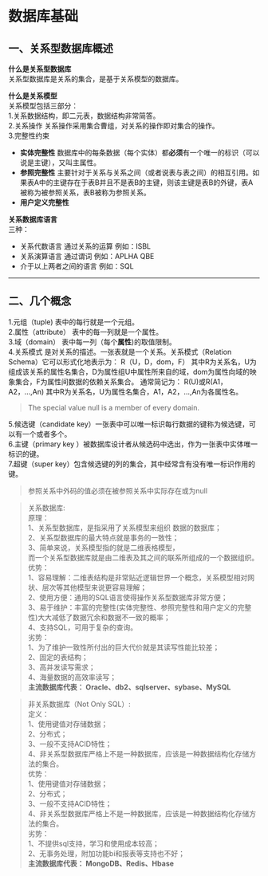 数据库基础
======
一、关系型数据库概述
--
**什么是关系型数据库**  
  关系型数据库是关系的集合，是基于关系模型的数据库。  
  
**什么是关系模型**   
关系模型包括三部分：  
1.关系数据结构，即二元表，数据结构非常简答。  
2.关系操作 关系操作采用集合曹组，对关系的操作即对集合的操作。  
3.完整性约束  
+ **实体完整性**  数据库中的每条数据（每个实体）都**必须**有一个唯一的标识（可以说是主键），又叫主属性。
+ **参照完整性** 主要针对于关系与关系之间（或者说表与表之间）的相互引用。如果表A中的主键存在于表B并且不是表B的主键，则该主键是表B的外键，表A被称为被参照关系，表B被称为参照关系。
+ **用户定义完整性**
  
**关系数据库语言**  
三种：  
+ 关系代数语言 通过关系的运算  例如：ISBL
+ 关系演算语言  通过谓词   例如：APLHA QBE
+ 介于以上两者之间的语言  例如：SQL

****
二、几个概念
--
1.元组（tuple)  表中的每行就是一个元组。  
2.属性（attribute） 表中的每一列就是一个属性。  
3.域（domain） 表中每一列（每个**属性**)的取值限制。  
4.关系模式 是对关系的描述。一张表就是一个关系。关系模式（Relation Schema）它可以形式化地表示为：
R（U，D，dom，F）
其中R为关系名，U为组成该关系的属性名集合，D为属性组U中属性所来自的域，dom为属性向域的映象集合，F为属性间数据的依赖关系集合。
通常简记为：
R(U)或R(A1，A2，…,An)
其中R为关系名，U为属性名集合，A1，A2，…,An为各属性名。  

>The special value null  is a member of every domain.  

5.候选键（candidate key）一张表中可以唯一标识每行数据的键称为候选键，可以有一个或者多个。  
6.主键（primary key ）被数据库设计者从候选码中选出，作为一张表中实体唯一标识的键。  
7.超键（super key）包含候选键的列的集合，其中经常含有没有唯一标识作用的键。
>参照关系中外码的值必须在被参照关系中实际存在或为null   

>关系数据库:  
原理：  
1、关系型数据库，是指采用了关系模型来组织 
数据的数据库；  
2、关系型数据库的最大特点就是事务的一致性；   
3、简单来说，关系模型指的就是二维表格模型，   
而一个关系型数据库就是由二维表及其之间的联系所组成的一个数据组织。   
优势：   
1、容易理解：二维表结构是非常贴近逻辑世界一个概念，关系模型相对网状、层次等其他模型来说更容易理解；   
2、使用方便：通用的SQL语言使得操作关系型数据库非常方便；   
3、易于维护：丰富的完整性(实体完整性、参照完整性和用户定义的完整性)大大减低了数据冗余和数据不一致的概率；   
4、支持SQL，可用于复杂的查询。  
劣势：  
1、为了维护一致性所付出的巨大代价就是其读写性能比较差；   
2、固定的表结构；   
3、高并发读写需求；   
4、海量数据的高效率读写；  
>**主流数据库代表： 
Oracle、db2、sqlserver、sybase、MySQL** 

>非关系数据库（Not Only SQL）:  
定义：   
1、使用键值对存储数据；   
2、分布式；   
3、一般不支持ACID特性；   
4、非关系型数据库严格上不是一种数据库，应该是一种数据结构化存储方法的集合。   
优势：   
1、使用键值对存储数据；   
2、分布式；   
3、一般不支持ACID特性；   
4、非关系型数据库严格上不是一种数据库，应该是一种数据结构化存储方法的集合。  
劣势：  
1、不提供sql支持，学习和使用成本较高；   
2、无事务处理，附加功能bi和报表等支持也不好；   
**主流数据库代表： 
MongoDB、Redis、Hbase**





